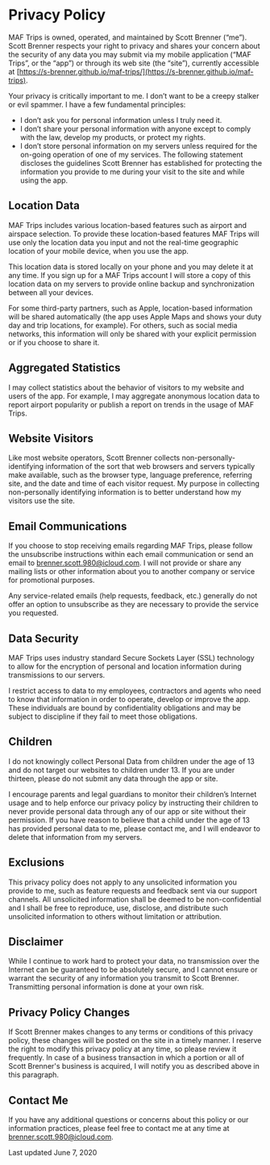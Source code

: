 # Privacy Policy

MAF Trips is owned, operated, and maintained by Scott Brenner (“me”). Scott Brenner respects your right to privacy and shares your concern about the security of any data you may submit via my mobile application (“MAF Trips”, or the “app”) or through its web site (the “site”), currently accessible at [https://s-brenner.github.io/maf-trips/](https://s-brenner.github.io/maf-trips).

Your privacy is critically important to me. I don’t want to be a creepy stalker or evil spammer. I have a few fundamental principles:

* I don’t ask you for personal information unless I truly need it.
* I don’t share your personal information with anyone except to comply with the law, develop my products, or protect my rights.
* I don’t store personal information on my servers unless required for the on-going operation of one of my services.
The following statement discloses the guidelines Scott Brenner has established for protecting the information you provide to me during your visit to the site and while using the app.

## Location Data

MAF Trips includes various location-based features such as airport and airspace selection. To provide these location-based features MAF Trips will use only the location data you input and not the real-time geographic location of your mobile device, when you use the app.

This location data is stored locally on your phone and you may delete it at any time. If you sign up for a MAF Trips account I will store a copy of this location data on my servers to provide online backup and synchronization between all your devices.

For some third-party partners, such as Apple, location-based information will be shared automatically (the app uses Apple Maps and shows your duty day and trip locations, for example). For others, such as social media networks, this information will only be shared with your explicit permission or if you choose to share it.

## Aggregated Statistics

I may collect statistics about the behavior of visitors to my website and users of the app. For example, I may aggregate anonymous location data to report airport popularity or publish a report on trends in the usage of MAF Trips.

## Website Visitors

Like most website operators, Scott Brenner collects non-personally-identifying information of the sort that web browsers and servers typically make available, such as the browser type, language preference, referring site, and the date and time of each visitor request. My purpose in collecting non-personally identifying information is to better understand how my visitors use the site.

## Email Communications

If you choose to stop receiving emails regarding MAF Trips, please follow the unsubscribe instructions within each email communication or send an email to brenner.scott.980@icloud.com. I will not provide or share any mailing lists or other information about you to another company or service for promotional purposes.

Any service-related emails (help requests, feedback, etc.) generally do not offer an option to unsubscribe as they are necessary to provide the service you requested.

## Data Security

MAF Trips uses industry standard Secure Sockets Layer (SSL) technology to allow for the encryption of personal and location information during transmissions to our servers.

I restrict access to data to my employees, contractors and agents who need to know that information in order to operate, develop or improve the app. These individuals are bound by confidentiality obligations and may be subject to discipline if they fail to meet those obligations.

## Children

I do not knowingly collect Personal Data from children under the age of 13 and do not target our websites to children under 13. If you are under thirteen, please do not submit any data through the app or site.

I encourage parents and legal guardians to monitor their children’s Internet usage and to help enforce our privacy policy by instructing their children to never provide personal data through any of our app or site without their permission. If you have reason to believe that a child under the age of 13 has provided personal data to me, please contact me, and I will endeavor to delete that information from my servers.

## Exclusions

This privacy policy does not apply to any unsolicited information you provide to me, such as feature requests and feedback sent via our support channels. All unsolicited information shall be deemed to be non-confidential and I shall be free to reproduce, use, disclose, and distribute such unsolicited information to others without limitation or attribution.

## Disclaimer

While I continue to work hard to protect your data, no transmission over the Internet can be guaranteed to be absolutely secure, and I cannot ensure or warrant the security of any information you transmit to Scott Brenner. Transmitting personal information is done at your own risk.

## Privacy Policy Changes

If Scott Brenner makes changes to any terms or conditions of this privacy policy, these changes will be posted on the site in a timely manner. I reserve the right to modify this privacy policy at any time, so please review it frequently. In case of a business transaction in which a portion or all of Scott Brenner's business is acquired, I will notify you as described above in this paragraph.

## Contact Me

If you have any additional questions or concerns about this policy or our information practices, please feel free to contact me at any time at [brenner.scott.980@icloud.com](mailto://brenner.scott.980@icloud.com).

Last updated June 7, 2020
